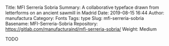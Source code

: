 Title: MFI Serrería Sobria
Summary: A collaborative typeface drawn from letterforms on an ancient sawmill in Madrid
Date: 2019-08-15 16:44
Author: manufactura
Category: Fonts
Tags: type
Slug: mfi-serreria-sobria
Basename: MFI-Serreria-Sobria
Repository: https://gitlab.com/manufacturaind/mfi-serreria-sobria/
Weight: Medium

TODO
